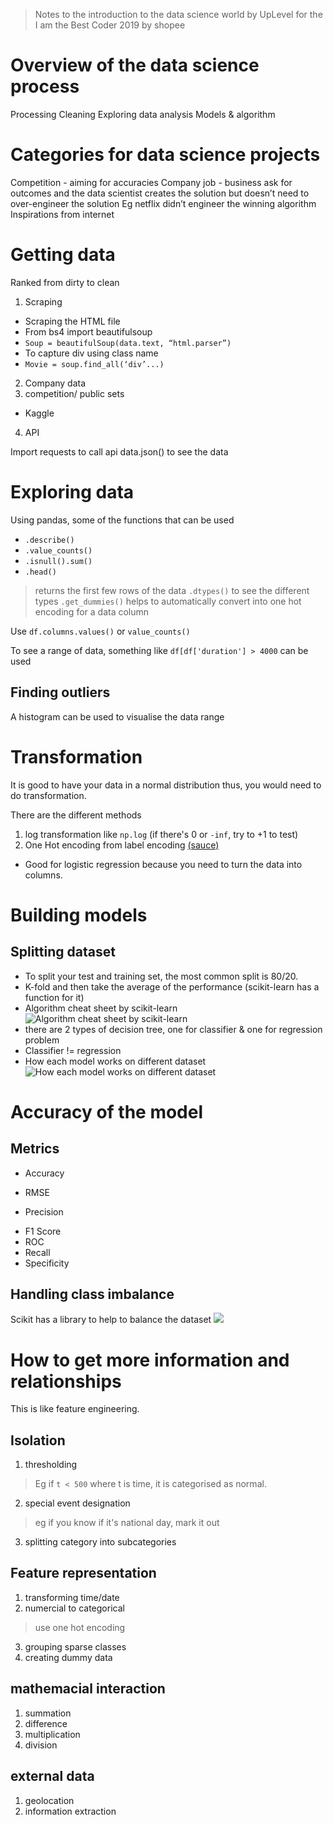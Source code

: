 > Notes to the introduction to the data science world by UpLevel for the I am the Best Coder 2019 by shopee

# Overview of the data science process
Processing
Cleaning
Exploring data analysis
Models & algorithm

# Categories for data science projects
Competition - aiming for accuracies
Company job - business ask for outcomes and the data scientist creates the solution but doesn’t need to over-engineer the solution
Eg netflix didn’t engineer the winning algorithm
Inspirations from internet

# Getting data
Ranked from dirty to clean
1. Scraping
  * Scraping the HTML file
  * From bs4 import beautifulsoup
  * `Soup = beautifulSoup(data.text, “html.parser”)`
  * To capture div using class name
  * `Movie = soup.find_all(‘div’...)`
2. Company data
3. competition/ public sets
  * Kaggle
4. API

Import requests to call api
data.json() to see the data

# Exploring data
Using pandas, some of the functions that can be used
- `.describe()`
- `.value_counts()`
- `.isnull().sum()`
- `.head()`
> returns the first few rows of the data
`.dtypes()`
> to see the different types
`.get_dummies()`
> helps to automatically convert into one hot encoding for a data column

Use `df.columns.values()` or `value_counts()`

To see a range of data, something like `df[df['duration'] > 4000` can be used

## Finding outliers
A histogram can be used to visualise the data range

# Transformation
It is good to have your data in a normal distribution thus, you would need to do transformation. 

There are the different methods
1. log transformation like `np.log` (if there's 0 or `-inf`, try to +1 to test)
2. One Hot encoding from label encoding [(sauce)](https://medium.com/@michaeldelsole/what-is-one-hot-encoding-and-how-to-do-it-f0ae272f1179)
  * Good for logistic regression because you need to turn the data into columns. 
  
# Building models
## Splitting dataset
* To split your test and training set, the most common split is 80/20. 
* K-fold and then take the average of the performance (scikit-learn has a function for it)
* Algorithm cheat sheet by scikit-learn
![Algorithm cheat sheet by scikit-learn](https://scikit-learn.org/stable/_static/ml_map.png)
* there are 2 types of decision tree, one for classifier & one for regression problem
* Classifier != regression
* How each model works on different dataset
![How each model works on different dataset](https://www.dataquest.io/wp-content/uploads/2018/11/sciki-learn2.jpg)

# Accuracy of the model
## Metrics
* Accuracy
- RMSE
* Precision
- F1 Score
- ROC
- Recall
- Specificity

## Handling class imbalance
Scikit has a library to help to balance the dataset
![](https://miro.medium.com/max/4185/1*P93SeDGPGw0MhwvCcvVcXA.png)

# How to get more information and relationships
This is like feature engineering.

## Isolation
1. thresholding
> Eg if `t < 500` where t is time, it is categorised as normal.
2. special event designation
> eg if you know if it's national day, mark it out
3. splitting category into subcategories

## Feature representation
1. transforming time/date
2. numercial to categorical
> use one hot encoding
3. grouping sparse classes
4. creating dummy data

## mathemacial interaction
1. summation
2. difference
3. multiplication
4. division

## external data
1. geolocation
2. information extraction

